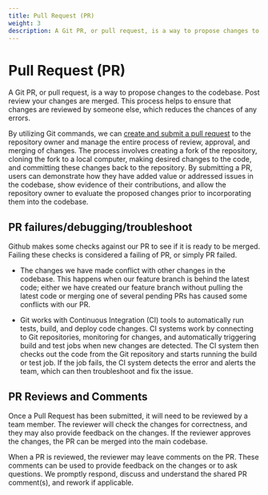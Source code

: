 ```yaml
---
title: Pull Request (PR)
weight: 3
description: A Git PR, or pull request, is a way to propose changes to the codebase. Post review your changes are merged. This process helps to ensure that changes are reviewed by someone else, which reduces the chances of any errors.
---
```


# Pull Request (PR)

A Git PR, or pull request, is a way to propose changes to the codebase. Post review your changes are merged. This process helps to ensure that changes are reviewed by someone else, which reduces the chances of any errors.

By utilizing Git commands, we can [create and submit a pull request](https://git-scm.com/book/en/v2/GitHub-Contributing-to-a-Project#:~:text=Creating%20a%20Pull%20Request) to the repository owner and manage the entire process of review, approval, and merging of changes. The process involves creating a fork of the repository, cloning the fork to a local computer, making desired changes to the code, and committing these changes back to the repository. By submitting a PR, users can demonstrate how they have added value or addressed issues in the codebase, show evidence of their contributions, and allow the repository owner to evaluate the proposed changes prior to incorporating them into the codebase.

## PR failures/debugging/troubleshoot

Github makes some checks against our PR to see if it is ready to be merged. Failing these checks is considered a failing of PR, or simply PR failed.

- The changes we have made conflict with other changes in the codebase. This happens when our feature branch is behind the latest code; either we have created our feature branch without pulling the latest code or merging one of several pending PRs has caused some conflicts with our PR.

- Git works with Continuous Integration (CI) tools to automatically run tests, build, and deploy code changes. CI systems work by connecting to Git repositories, monitoring for changes, and automatically triggering build and test jobs when new changes are detected. The CI system then checks out the code from the Git repository and starts running the build or test job. If the job fails, the CI system detects the error and alerts the team, which can then troubleshoot and fix the issue.

## PR Reviews and Comments

Once a Pull Request has been submitted, it will need to be reviewed by a team member. The reviewer will check the changes for correctness, and they may also provide feedback on the changes. If the reviewer approves the changes, the PR can be merged into the main codebase.

When a PR is reviewed, the reviewer may leave comments on the PR. These comments can be used to provide feedback on the changes or to ask questions. We promptly respond, discuss and understand the shared PR comment(s), and rework if applicable.
